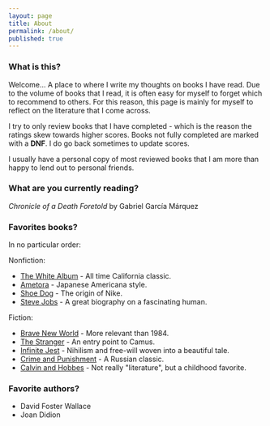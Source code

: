 ```yaml
---
layout: page
title: About
permalink: /about/
published: true
---
```


### What is this?

Welcome...
A place to where I write my thoughts on books I have read. Due to the volume of books that I read, it is often easy for myself to forget which to recommend to others. For this reason, this page is mainly for myself to reflect on the literature that I come across.

I try to only review books that I have completed - which is the reason the ratings skew towards higher scores. Books not fully completed are marked with a **DNF**. I do go back sometimes to update scores.

I usually have a personal copy of most reviewed books that I am more than happy to lend out to personal friends.

### What are you currently reading?

_Chronicle of a Death Foretold_
by Gabriel García Márquez 

### Favorites books?

In no particular order:

Nonfiction:
- [The White Album](https://jinsung-kim.github.io/The-White-Album/) - All time California classic.
- [Ametora](https://jinsung-kim.github.io/ametora/) - Japanese Americana style.
- [Shoe Dog](https://jinsung-kim.github.io/shoe-dog/) - The origin of Nike.
- [Steve Jobs](https://jinsung-kim.github.io/steve-jobs/) - A great biography on a fascinating human.

Fiction:
- [Brave New World](https://jinsung-kim.github.io/Brave-New-World/) - More relevant than 1984.
- [The Stranger](https://jinsung-kim.github.io/The-Stranger/) - An entry point to Camus.
- [Infinite Jest](https://jinsung-kim.github.io/Infinite-Jest/) - Nihilism and free-will woven into a beautiful tale.
- [Crime and Punishment](https://jinsung-kim.github.io/Crime-and-Punishment/) - A Russian classic.
- [Calvin and Hobbes](https://jinsung-kim.github.io/Calvin-and-Hobbes/) - Not really "literature", but a childhood favorite.

### Favorite authors?

- David Foster Wallace
- Joan Didion
